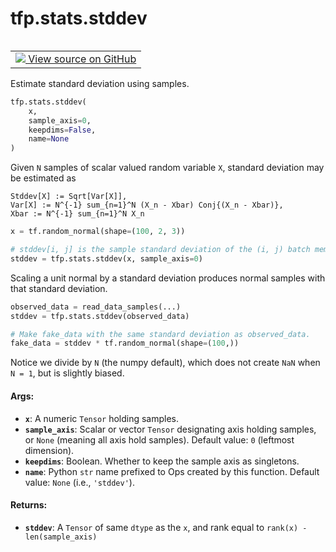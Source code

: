 <div itemscope itemtype="http://developers.google.com/ReferenceObject">
<meta itemprop="name" content="tfp.stats.stddev" />
<meta itemprop="path" content="Stable" />
</div>

# tfp.stats.stddev


<table class="tfo-notebook-buttons tfo-api" align="left">

<td>
  <a target="_blank" href="https://github.com/tensorflow/probability/blob/master/tensorflow_probability/python/stats/sample_stats.py">
    <img src="https://www.tensorflow.org/images/GitHub-Mark-32px.png" />
    View source on GitHub
  </a>
</td></table>



Estimate standard deviation using samples.

``` python
tfp.stats.stddev(
    x,
    sample_axis=0,
    keepdims=False,
    name=None
)
```



<!-- Placeholder for "Used in" -->

Given `N` samples of scalar valued random variable `X`, standard deviation may
be estimated as

```none
Stddev[X] := Sqrt[Var[X]],
Var[X] := N^{-1} sum_{n=1}^N (X_n - Xbar) Conj{(X_n - Xbar)},
Xbar := N^{-1} sum_{n=1}^N X_n
```

```python
x = tf.random_normal(shape=(100, 2, 3))

# stddev[i, j] is the sample standard deviation of the (i, j) batch member.
stddev = tfp.stats.stddev(x, sample_axis=0)
```

Scaling a unit normal by a standard deviation produces normal samples
with that standard deviation.

```python
observed_data = read_data_samples(...)
stddev = tfp.stats.stddev(observed_data)

# Make fake_data with the same standard deviation as observed_data.
fake_data = stddev * tf.random_normal(shape=(100,))
```

Notice we divide by `N` (the numpy default), which does not create `NaN`
when `N = 1`, but is slightly biased.

#### Args:


* <b>`x`</b>:  A numeric `Tensor` holding samples.
* <b>`sample_axis`</b>: Scalar or vector `Tensor` designating axis holding samples, or
  `None` (meaning all axis hold samples).
  Default value: `0` (leftmost dimension).
* <b>`keepdims`</b>:  Boolean.  Whether to keep the sample axis as singletons.
* <b>`name`</b>: Python `str` name prefixed to Ops created by this function.
      Default value: `None` (i.e., `'stddev'`).


#### Returns:


* <b>`stddev`</b>: A `Tensor` of same `dtype` as the `x`, and rank equal to
  `rank(x) - len(sample_axis)`